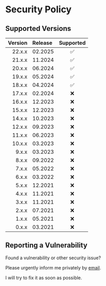 # Security Policy

## Supported Versions

| Version | Release |     Supported      |
| ------: | :------ | :----------------: |
|  22.x.x | 02.2025 | :white_check_mark: |
|  21.x.x | 11.2024 | :white_check_mark: |
|  20.x.x | 06.2024 | :white_check_mark: |
|  19.x.x | 05.2024 | :white_check_mark: |
|  18.x.x | 04.2024 | :white_check_mark: |
|  17.x.x | 02.2024 |        :x:         |
|  16.x.x | 12.2023 |        :x:         |
|  15.x.x | 12.2023 |        :x:         |
|  14.x.x | 10.2023 |        :x:         |
|  12.x.x | 09.2023 |        :x:         |
|  11.x.x | 06.2023 |        :x:         |
|  10.x.x | 03.2023 |        :x:         |
|   9.x.x | 03.2023 |        :x:         |
|   8.x.x | 09.2022 |        :x:         |
|   7.x.x | 05.2022 |        :x:         |
|   6.x.x | 03.2022 |        :x:         |
|   5.x.x | 12.2021 |        :x:         |
|   4.x.x | 11.2021 |        :x:         |
|   3.x.x | 11.2021 |        :x:         |
|   2.x.x | 07.2021 |        :x:         |
|   1.x.x | 05.2021 |        :x:         |
|   0.x.x | 03.2021 |        :x:         |

## Reporting a Vulnerability

Found a vulnerability or other security issue?

Please urgently inform me privately by
[email](https://github.com/RobinTail/express-zod-api/blob/master/package.json#L14).

I will try to fix it as soon as possible.
